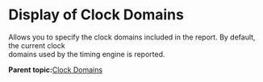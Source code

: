 # Display of Clock Domains

Allows you to specify the clock domains included in the report. By default, the current clock<br /> domains used by the timing engine is reported.

**Parent topic:**[Clock Domains](GUID-B8ACE9D1-5014-41C1-B095-C90D41B78559.md)

